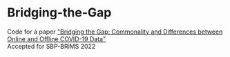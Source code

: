 # Bridging-the-Gap
Code for a paper ["Bridging the Gap: Commonality and Differences between Online and Offline COVID-19 Data"](https://arxiv.org/abs/2208.03907) <br>
Accepted for SBP-BRiMS 2022
